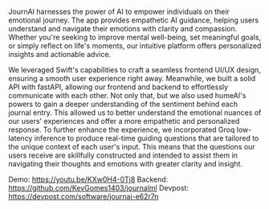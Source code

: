JournAI harnesses the power of AI to empower individuals on their emotional journey. The app provides empathetic AI guidance, helping users understand and navigate their emotions with clarity and compassion. Whether you're seeking to improve mental well-being, set meaningful goals, or simply reflect on life's moments, our intuitive platform offers personalized insights and actionable advice.

We leveraged Swift's capabilities to craft a seamless frontend UI/UX design, ensuring a smooth user experience right away. Meanwhile, we built a solid API with fastAPI, allowing our frontend and backend to effortlessly communicate with each other.
Not only that, but we also used humeAI's powers to gain a deeper understanding of the sentiment behind each journal entry. This allowed us to better understand the emotional nuances of our users' experiences and offer a more empathetic and personalized response.
To further enhance the experience, we incorporated Groq low-latency inference to produce real-time guiding questions that are tailored to the unique context of each user's input. This means that the questions our users receive are skillfully constructed and intended to assist them in navigating their thoughts and emotions with greater clarity and insight.

Demo: https://youtu.be/KXw0H4-0Tj8
Backend: https://github.com/KevGomes1403/journalml
Devpost: https://devpost.com/software/journai-e62r7n
